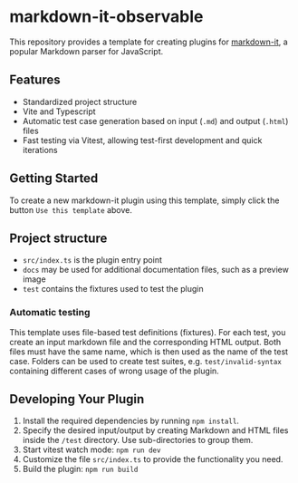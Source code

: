 # markdown-it-observable

This repository provides a template for creating plugins for [markdown-it](https://github.com/markdown-it/markdown-it), a popular Markdown parser for JavaScript.

## Features

- Standardized project structure
- Vite and Typescript
- Automatic test case generation based on input (`.md`)  and output (`.html`) files
- Fast testing via Vitest, allowing test-first development and quick iterations

## Getting Started

To create a new markdown-it plugin using this template, simply click the button `Use this template` above.

## Project structure

- `src/index.ts` is the plugin entry point
- `docs` may be used for additional documentation files, such as a preview image
- `test` contains the fixtures used to test the plugin

### Automatic testing

This template uses file-based test definitions (fixtures). For each test, you create an input markdown file and the corresponding HTML output. Both files must have the same name, which is then used as the name of the test case. Folders can be used to create test suites, e.g. `test/invalid-syntax` containing different cases of wrong usage of the plugin.

## Developing Your Plugin

1. Install the required dependencies by running `npm install`.
2. Specify the desired input/output by creating Markdown and HTML files inside the `/test` directory. Use sub-directories to group them.
3. Start vitest watch mode: `npm run dev`
4. Customize the file `src/index.ts` to provide the functionality you need.
5. Build the plugin: `npm run build`
